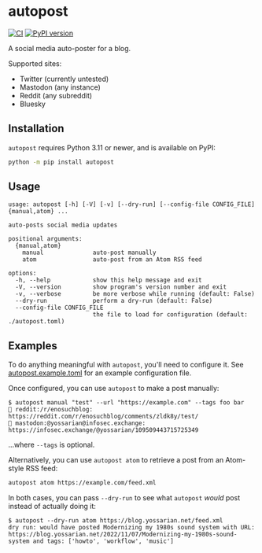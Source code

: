 autopost
========

[![CI](https://github.com/woodruffw/autopost/actions/workflows/ci.yml/badge.svg)](https://github.com/woodruffw/autopost/actions/workflows/ci.yml)
[![PyPI version](https://badge.fury.io/py/autopost.svg)](https://pypi.org/project/autopost)

A social media auto-poster for a blog.

Supported sites:

* Twitter (currently untested)
* Mastodon (any instance)
* Reddit (any subreddit)
* Bluesky

## Installation

`autopost` requires Python 3.11 or newer, and is available on PyPI:

```bash
python -m pip install autopost
```

## Usage

```console
usage: autopost [-h] [-V] [-v] [--dry-run] [--config-file CONFIG_FILE] {manual,atom} ...

auto-posts social media updates

positional arguments:
  {manual,atom}
    manual              auto-post manually
    atom                auto-post from an Atom RSS feed

options:
  -h, --help            show this help message and exit
  -V, --version         show program's version number and exit
  -v, --verbose         be more verbose while running (default: False)
  --dry-run             perform a dry-run (default: False)
  --config-file CONFIG_FILE
                        the file to load for configuration (default: ./autopost.toml)
```

## Examples

To do anything meaningful with `autopost`, you'll need to configure
it. See [autopost.example.toml](./autopost.example.toml) for an example configuration file.

Once configured, you can use `autopost` to make a post manually:

```console
$ autopost manual "test" --url "https://example.com" --tags foo bar
🎉 reddit:/r/enosuchblog: https://reddit.com/r/enosuchblog/comments/zldk8y/test/
🎉 mastodon:@yossarian@infosec.exchange: https://infosec.exchange/@yossarian/109509443715725349
```

...where `--tags` is optional.

Alternatively, you can use `autopost atom` to retrieve a post from an Atom-style
RSS feed:

```bash
autopost atom https://example.com/feed.xml
```

In both cases, you can pass `--dry-run` to see what `autopost` *would* post
instead of actually doing it:

```console
$ autopost --dry-run atom https://blog.yossarian.net/feed.xml
dry run: would have posted Modernizing my 1980s sound system with URL:
https://blog.yossarian.net/2022/11/07/Modernizing-my-1980s-sound-system and tags: ['howto', 'workflow', 'music']
```
